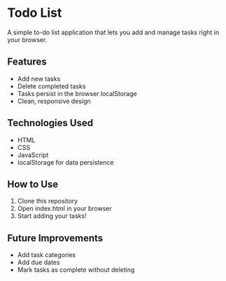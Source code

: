# Todo List

A simple to-do list application that lets you add and manage tasks right in your browser.

## Features

- Add new tasks
- Delete completed tasks
- Tasks persist in the browser localStorage
- Clean, responsive design

## Technologies Used

- HTML
- CSS
- JavaScript
- localStorage for data persistence

## How to Use

1. Clone this repository
2. Open index.html in your browser
3. Start adding your tasks!

## Future Improvements

- Add task categories
- Add due dates
- Mark tasks as complete without deleting